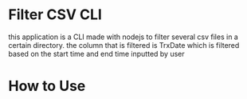 # Filter CSV CLI
this application is a CLI made with nodejs to filter several csv files in a certain directory. the column that is filtered is TrxDate which is filtered based on the start time and end time inputted by user

# How to Use
